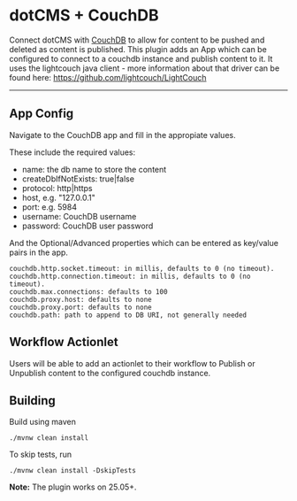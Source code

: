 # dotCMS + CouchDB 

Connect dotCMS with [CouchDB](https://couchdb.apache.org/) to allow for content to be pushed and deleted as content is published.  This plugin adds an App which can be configured to connect to a couchdb instance and publish content to it.  It uses the lightcouch java client - more information about that driver can be found here: https://github.com/lightcouch/LightCouch

---


## App Config

Navigate to the CouchDB app and fill in the appropiate values. 

These include the required values:
  - name: the db name to store the content
  - createDbIfNotExists: true|false
  - protocol: http|https
  - host, e.g.  "127.0.0.1"
  - port: e.g. 5984
  - username: CouchDB username
  - password: CouchDB user password
    

And the Optional/Advanced properties which can be entered as key/value pairs in the app.

```
couchdb.http.socket.timeout: in millis, defaults to 0 (no timeout). 
couchdb.http.connection.timeout: in millis, defaults to 0 (no timeout).
couchdb.max.connections: defaults to 100
couchdb.proxy.host: defaults to none
couchdb.proxy.port: defaults to none
couchdb.path: path to append to DB URI, not generally needed
```

## Workflow Actionlet

Users will be able to add an actionlet to their workflow to Publish or Unpublish content to the configured couchdb instance.


## Building

Build using maven
```
./mvnw clean install
```


To skip tests, run

```
./mvnw clean install -DskipTests
```


**Note:**
The plugin works on 25.05+.
